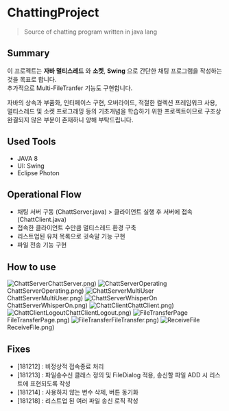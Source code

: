 # ChattingProject
> Source of chatting program written in java lang

## Summary

이 프로젝트는 **자바 멀티스레드** 와 **소켓**, **Swing** 으로 간단한 채팅 프로그램을 작성하는 것을 목표로 합니다.<br>
추가적으로 Multi-FileTranfer 기능도 구현합니다.<br/>

자바의 상속과 부품화, 인터페이스 구현, 오버라이드, 적절한 컬렉션 프레임워크 사용, 멀티스레드 및 소켓 프로그래밍 등의 기초개념을 학습하기 위한 프로젝트이므로 구조상 완결되지 않은 부분이 존재하니 양해 부탁드립니다.

## Used Tools

- JAVA 8
- UI: Swing
- Eclipse Photon

## Operational Flow

- 채팅 서버 구동 (ChattServer.java) > 클라이언트 실행 후 서버에 접속 (ChattClient.java)
- 접속한 클라이언트 수만큼 멀티스레드 환경 구축
- 리스트업된 유저 목록으로 귓속말 기능 구현
- 파일 전송 기능 구현

## How to use

![ChattServer](https://github.com/daesungRa/ChattingProject/blob/master/content/1)ChattServer.png)
![ChattServerOperating](https://github.com/daesungRa/ChattingProject/blob/master/content/2)ChattServerOperating.png)
![ChattServerMultiUser](https://github.com/daesungRa/ChattingProject/blob/master/content/3)ChattServerMultiUser.png)
![ChattServerWhisperOn](https://github.com/daesungRa/ChattingProject/blob/master/content/4)ChattServerWhisperOn.png)
![ChattClient](https://github.com/daesungRa/ChattingProject/blob/master/content/5)ChattClient.png)
![ChattClientLogout](https://github.com/daesungRa/ChattingProject/blob/master/content/6)ChattClientLogout.png)
![FileTransferPage](https://github.com/daesungRa/ChattingProject/blob/master/content/7)FileTransferPage.png)
![FileTransfer](https://github.com/daesungRa/ChattingProject/blob/master/content/8)FileTransfer.png)
![ReceiveFile](https://github.com/daesungRa/ChattingProject/blob/master/content/9)ReceiveFile.png)

## Fixes
- [181212] : 비정상적 접속종료 처리
- [181213] : 파일송수신 클래스 정의 및 FileDialog 적용, 송신할 파일 ADD 시 리스트에 표현되도록 작성
- [181214] : 사용하지 않는 변수 삭제, 버튼 동기화
- [181218] : 리스트업 된 여러 파일 송신 로직 작성
